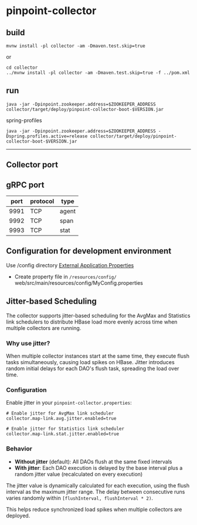 # pinpoint-collector

## build

```
mvnw install -pl collector -am -Dmaven.test.skip=true
```
or
```
cd collector
../mvnw install -pl collector -am -Dmaven.test.skip=true -f ../pom.xml
```


## run
```
java -jar -Dpinpoint.zookeeper.address=$ZOOKEEPER_ADDRESS collector/target/deploy/pinpoint-collector-boot-$VERSION.jar
```

spring-profiles
```
java -jar -Dpinpoint.zookeeper.address=$ZOOKEEPER_ADDRESS -Dspring.profiles.active=release collector/target/deploy/pinpoint-collector-boot-$VERSION.jar
```

-----------

## Collector port
## gRPC port
| port | protocol | type  |
|------|----------|-------|
| 9991 | TCP      | agent |
| 9992 | TCP      | span  |
| 9993 | TCP      | stat  |

## Configuration for development environment
Use /config directory [External Application Properties](https://docs.spring.io/spring-boot/docs/current/reference/html/features.html#features.external-config.files)
- Create property file in `/resources/config/`
  web/src/main/resources/config/MyConfig.properties

## Jitter-based Scheduling

The collector supports jitter-based scheduling for the AvgMax and Statistics link schedulers to distribute HBase load more evenly across time when multiple collectors are running.

### Why use jitter?
When multiple collector instances start at the same time, they execute flush tasks simultaneously, causing load spikes on HBase. Jitter introduces random initial delays for each DAO's flush task, spreading the load over time.

### Configuration

Enable jitter in your `pinpoint-collector.properties`:

```properties
# Enable jitter for AvgMax link scheduler
collector.map-link.avg.jitter.enabled=true

# Enable jitter for Statistics link scheduler
collector.map-link.stat.jitter.enabled=true
```

### Behavior

- **Without jitter** (default): All DAOs flush at the same fixed intervals
- **With jitter**: Each DAO execution is delayed by the base interval plus a random jitter value (recalculated on every execution)

The jitter value is dynamically calculated for each execution, using the flush interval as the maximum jitter range. The delay between consecutive runs varies randomly within `[flushInterval, flushInterval * 2)`.

This helps reduce synchronized load spikes when multiple collectors are deployed.